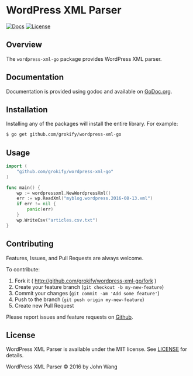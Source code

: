WordPress XML Parser
====================

[![Docs][docs-godoc-svg]][docs-godoc-link]
[![License][license-svg]][license-link]

## Overview

The `wordpress-xml-go` package provides WordPress XML parser.

## Documentation

Documentation is provided using godoc and available on [GoDoc.org](https://godoc.org/github.com/grokify/wordpress-xml-go).

## Installation

Installing any of the packages will install the entire library. For example:

```bash
$ go get github.com/grokify/wordpress-xml-go
```

## Usage

```go
import (
	"github.com/grokify/wordpress-xml-go"
)

func main() {
	wp := wordpressxml.NewWordpressXml()
	err := wp.ReadXml("myblog.wordpress.2016-08-13.xml")
	if err != nil {
		panic(err)
	}
	wp.WriteCsv("articles.csv.txt")
}
```

## Contributing

Features, Issues, and Pull Requests are always welcome.

To contribute:

1. Fork it ( http://github.com/grokify/wordpress-xml-go/fork )
2. Create your feature branch (`git checkout -b my-new-feature`)
3. Commit your changes (`git commit -am 'Add some feature'`)
4. Push to the branch (`git push origin my-new-feature`)
5. Create new Pull Request

Please report issues and feature requests on [Github](https://github.com/grokify/wordpress-xml-go).

## License

WordPress XML Parser is available under the MIT license. See [LICENSE](LICENSE) for details.

WordPress XML Parser &copy; 2016 by John Wang

 [build-status-svg]: https://api.travis-ci.org/grokify/wordpress-xml-go.svg?branch=master
 [build-status-link]: https://travis-ci.org/grokify/wordpress-xml-go
 [docs-godoc-svg]: https://img.shields.io/badge/docs-godoc-blue.svg
 [docs-godoc-link]: https://godoc.org/github.com/grokify/wordpress-xml-go
 [license-svg]: https://img.shields.io/badge/license-MIT-blue.svg
 [license-link]: https://github.com/grokify/wordpress-xml-go/blob/master/LICENSE